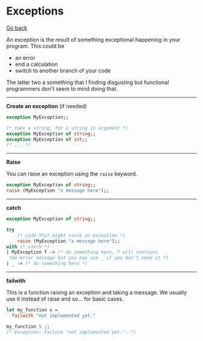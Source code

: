 # Exceptions

[Go back](..)

An exception is the result of something exceptional
happening in your program. This could be

* an error
* end a calculation
* switch to another branch of your code

The latter two a something that I finding disgusting
but functional programmers don't seem to mind doing that.

<hr class="sl">

**Create an exception** (if needed)

```ocaml
exception MyException;;

(* take a string, for a string in argument *)
exception MyException of string;;
exception MyException of int;;
(* ... *)
```

<hr class="sr">

**Raise**

You can raise an exception using the ``raise`` keyword.

```ocaml
exception MyException of string;;
raise (MyException "a message here");;
```

<hr class="sl">

**catch**

```ocaml
exception MyException of string;;

try 
    (* code that might raise an exception *)
    raise (MyException "a message here");;
with (* catch *)
| MyException f -> (* do something here, f will contains
 the error message but you may use _ if you don't need it *)     
| _ -> (* do something here *)     
```

<hr class="sr">

**failwith**

This is a function raising an exception and taking a message.
We usually use it instead of raise and so... for basic
cases.

```ocaml
let my_function x =
  failwith "not implemented yet."
```

```ocaml
my_function 5 ;;
(* Exception: Failure "not implemented yet.". *)
```